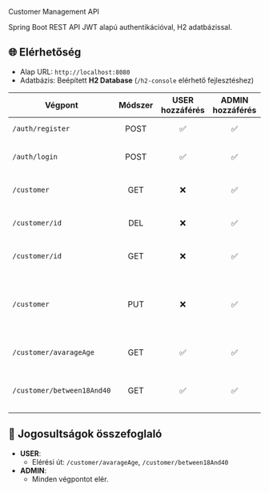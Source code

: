 Customer Management API

Spring Boot REST API JWT alapú authentikációval, H2 adatbázissal.

## 🌐 Elérhetőség

- Alap URL: `http://localhost:8080`
- Adatbázis: Beépített **H2 Database** (`/h2-console` elérhető fejlesztéshez)


| Végpont                      | Módszer | USER hozzáférés | ADMIN hozzáférés | Leírás                                                                        |
|------------------------------|:-------:|:---------------:|:----------------:|-------------------------------------------------------------------------------|
| `/auth/register`              | POST    | ✅               | ✅                | Új felhasználó regisztráció                                               |
| `/auth/login`                 | POST    | ✅               | ✅                | Bejelentkezés, JWT token szerzés                                          |
| `/customer`                   | GET     | ❌               | ✅                | Összes customer listázása                                                 |
| `/customer/id`                | DEL     | ❌               | ✅                | customer törlése Id alapján                                               |
| `/customer/id`                 | GET     | ❌               | ✅                | customer listázása  id alapján                                            | 
| `/customer`                   | PUT     | ❌               | ✅                | customer modósítása új token adása saját user modósítása után             |
| `/customer/avarageAge`        | GET     | ✅               | ✅                | Customer átlag életkor lekérdezése                                        |
| `/customer/between18And40`    | GET     | ✅               | ✅                | 18 és 40 év közötti customer-ek listázása                                 |

## 👤 Jogosultságok összefoglaló

- **USER**:
  - Elérési út: `/customer/avarageAge`, `/customer/between18And40`
- **ADMIN**:
  - Minden végpontot elér.
